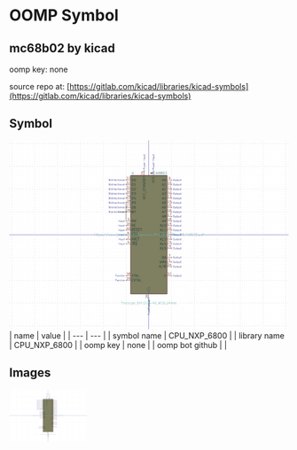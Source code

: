 # OOMP Symbol  
## mc68b02  by kicad  
  
oomp key: none  
  
source repo at: [https://gitlab.com/kicad/libraries/kicad-symbols](https://gitlab.com/kicad/libraries/kicad-symbols)  
## Symbol  
  
[![working.png](working_600.png)](working.png)  
| name | value | 
| --- | --- | 
| symbol name | CPU_NXP_6800 | 
| library name | CPU_NXP_6800 | 
| oomp key | none | 
| oomp bot github |  | 
## Images  
  
[![working.png](working_140.png)](working.png)  
